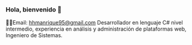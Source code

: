 ### Hola, bienvenido 👋

<!--
**HarolManrique/HarolManrique** is a ✨ _special_ ✨ repository because its `README.md` (this file) appears on your GitHub profile.-->

🐱‍🏍Email: hhmanrique95@gmail.com
Desarrollador en lenguaje C# nivel intermedio, experiencia en análisis y administración de plataformas web, Ingeniero de Sistemas.

